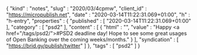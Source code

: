 {
  "kind" : "notes",
  "slug" : "2020/03/4cpmw",
  "client_id" : "https://micropublish.net",
  "date" : "2020-03-14T11:22:31.069+01:00",
  "h" : "h-entry",
  "properties" : {
    "published" : [ "2020-03-14T11:22:31.069+01:00" ],
    "category" : [ "psd2" ],
    "content" : [ {
      "html" : "",
      "value" : "Happy <a href=\"/tags/psd2/\">#PSD2</a> deadline day! Hope to see some great usages of Open Banking over the coming weeks/months."
    } ],
    "syndication" : [ "https://brid.gy/publish/twitter" ]
  },
  "tags" : [ "psd2" ]
}
